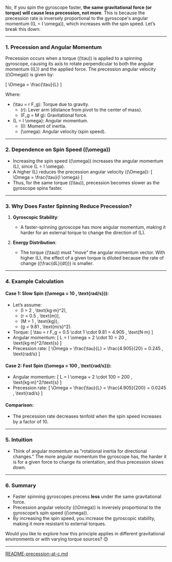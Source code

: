 No, if you spin the gyroscope faster, **the same gravitational force (or torque) will cause less precession, not more**. This is because the precession rate is inversely proportional to the gyroscope's angular momentum (\(L = I \omega\)), which increases with the spin speed. Let’s break this down:

---

### **1. Precession and Angular Momentum**
Precession occurs when a torque (\(\tau\)) is applied to a spinning gyroscope, causing its axis to rotate perpendicular to both the angular momentum (\(L\)) and the applied force. The precession angular velocity (\(\Omega\)) is given by:

\[
\Omega = \frac{\tau}{L}
\]

Where:
- \(\tau = r F_g\): Torque due to gravity.
  - \(r\): Lever arm (distance from pivot to the center of mass).
  - \(F_g = M g\): Gravitational force.
- \(L = I \omega\): Angular momentum.
  - \(I\): Moment of inertia.
  - \(\omega\): Angular velocity (spin speed).

---

### **2. Dependence on Spin Speed (\(\omega\))**
- Increasing the spin speed (\(\omega\)) increases the angular momentum \(L\), since \(L = I \omega\).
- A higher \(L\) reduces the precession angular velocity (\(\Omega\)):
  \[
  \Omega = \frac{\tau}{I \omega}
  \]
- Thus, for the same torque (\(\tau\)), precession becomes slower as the gyroscope spins faster.

---

### **3. Why Does Faster Spinning Reduce Precession?**
1. **Gyroscopic Stability**:
   - A faster-spinning gyroscope has more angular momentum, making it harder for an external torque to change the direction of \(L\).

2. **Energy Distribution**:
   - The torque (\(\tau\)) must "move" the angular momentum vector. With higher \(L\), the effect of a given torque is diluted because the rate of change (\(\frac{dL}{dt}\)) is smaller.

---

### **4. Example Calculation**
#### Case 1: Slow Spin (\(\omega = 10 \, \text{rad/s}\)):
- Let’s assume:
  - \(I = 2 \, \text{kg·m}^2\),
  - \(r = 0.5 \, \text{m}\),
  - \(M = 1 \, \text{kg}\),
  - \(g = 9.81 \, \text{m/s}^2\).
- Torque:
  \[
  \tau = r F_g = 0.5 \cdot 1 \cdot 9.81 = 4.905 \, \text{N·m}
  \]
- Angular momentum:
  \[
  L = I \omega = 2 \cdot 10 = 20 \, \text{kg·m}^2/\text{s}
  \]
- Precession rate:
  \[
  \Omega = \frac{\tau}{L} = \frac{4.905}{20} = 0.245 \, \text{rad/s}
  \]

#### Case 2: Fast Spin (\(\omega = 100 \, \text{rad/s}\)):
- Angular momentum:
  \[
  L = I \omega = 2 \cdot 100 = 200 \, \text{kg·m}^2/\text{s}
  \]
- Precession rate:
  \[
  \Omega = \frac{\tau}{L} = \frac{4.905}{200} = 0.0245 \, \text{rad/s}
  \]

#### Comparison:
- The precession rate decreases tenfold when the spin speed increases by a factor of 10.

---

### **5. Intuition**
- Think of angular momentum as "rotational inertia for directional changes." The more angular momentum the gyroscope has, the harder it is for a given force to change its orientation, and thus precession slows down.

---

### **6. Summary**
- Faster spinning gyroscopes precess **less** under the same gravitational force.
- Precession angular velocity (\(\Omega\)) is inversely proportional to the gyroscope’s spin speed (\(\omega\)).
- By increasing the spin speed, you increase the gyroscopic stability, making it more resistant to external torques.

Would you like to explore how this principle applies in different gravitational environments or with varying torque sources? 😊


---

[README-precession-at-c.md](https://t2m.io/tbP5ZkG)
